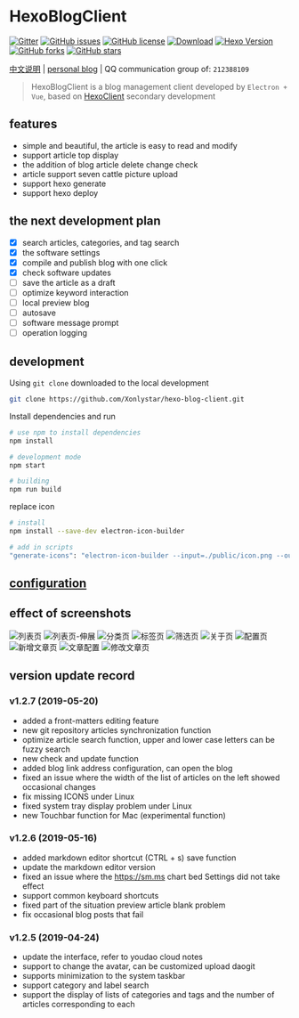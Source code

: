 # HexoBlogClient


[![Gitter](https://img.shields.io/gitter/room/Xonlystar/hexo-blog-client.svg)](https://gitter.im/hexo-blog-client/Lobby?utm_source=badge) 
[![GitHub issues](https://img.shields.io/github/issues/Xonlystar/hexo-blog-client.svg)](https://github.com/Xonlystar/hexo-blog-client/issues) 
[![GitHub license](https://img.shields.io/github/license/Xonlystar/hexo-blog-client.svg)](https://github.com/Xonlystar/hexo-blog-client/blob/master/LICENSE) 
[![Download](https://img.shields.io/badge/downloads-master-green.svg)](https://codeload.github.com/Xonlystar/hexo-blog-client/zip/master) [![Hexo Version](https://img.shields.io/badge/hexo-%3E%3D%203.0-blue.svg)](http://hexo.io) 
[![GitHub forks](https://img.shields.io/github/forks/Xonlystar/hexo-blog-client.svg)](https://github.com/Xonlystar/hexo-blog-client/network) 
[![GitHub stars](https://img.shields.io/github/stars/Xonlystar/hexo-blog-client.svg)](https://github.com/Xonlystar/hexo-blog-client/stargazers)

 [中文说明](./README.md) | [personal blog](https://blog.onlystar.site) | QQ communication group of: `212388109`
> HexoBlogClient is a blog management client developed by `Electron + Vue`, based on [HexoClient](https://github.com/gaoyoubo/hexo-client.git) secondary development

## features
  - simple and beautiful, the article is easy to read and modify
  - support article top display
  - the addition of blog article delete change check
  - article support seven cattle picture upload
  - support hexo generate
  - support hexo deploy

## the next development plan
- [x] search articles, categories, and tag search
- [x] the software settings
- [x] compile and publish blog with one click
- [x] check software updates
- [ ] save the article as a draft
- [ ] optimize keyword interaction
- [ ] local preview blog
- [ ] autosave
- [ ] software message prompt
- [ ] operation logging

## development
Using ` git clone ` downloaded to the local development
```bash
git clone https://github.com/Xonlystar/hexo-blog-client.git
```
Install dependencies and run
```bash
# use npm to install dependencies
npm install

# development mode
npm start

# building
npm run build
```

replace icon
```bash
# install
npm install --save-dev electron-icon-builder

# add in scripts
"generate-icons": "electron-icon-builder --input=./public/icon.png --output=build --flatten"
```
## [configuration](https://blog.onlystar.site/2018/10/21/hexoblogclient-shi-yong-zhi-nan/)

## effect of screenshots

![列表页](https://user-images.githubusercontent.com/19361551/57982641-93749280-7a7a-11e9-9dd8-485943d71f78.png)
![列表页-伸展](https://user-images.githubusercontent.com/19361551/57982663-054cdc00-7a7b-11e9-8251-48c94fddc6be.png)
![分类页](https://user-images.githubusercontent.com/19361551/57982655-f5cd9300-7a7a-11e9-9566-5da49f1b3d77.png)
![标签页](https://user-images.githubusercontent.com/19361551/57982661-01b95500-7a7b-11e9-8b63-f4726d9a30d1.png)
![筛选页](https://user-images.githubusercontent.com/19361551/57982697-712f4480-7a7b-11e9-88c5-268f22bfccd2.png)
![关于页](https://user-images.githubusercontent.com/19361551/57982878-9fae1f00-7a7d-11e9-9061-0d0a05b11844.png)
![配置页](https://user-images.githubusercontent.com/19361551/57982906-11866880-7a7e-11e9-9537-f0a42d4a0ab4.png)
![新增文章页](https://user-images.githubusercontent.com/19361551/57982917-1f3bee00-7a7e-11e9-8107-a8022116f0a0.png)
![文章配置](https://user-images.githubusercontent.com/19361551/57982991-362f1000-7a7f-11e9-9800-eb49309584a4.png)
![修改文章页](https://user-images.githubusercontent.com/19361551/57982954-c3259980-7a7e-11e9-9689-729b3f519a44.png)

## version update record
### v1.2.7 (2019-05-20)
- added a front-matters editing feature
- new git repository articles synchronization function
- optimize article search function, upper and lower case letters can be fuzzy search
- new check and update function
- added blog link address configuration, can open the blog
- fixed an issue where the width of the list of articles on the left showed occasional changes
- fix missing ICONS under Linux
- fixed system tray display problem under Linux
- new Touchbar function for Mac (experimental function)

### v1.2.6 (2019-05-16)
- added markdown editor shortcut (CTRL + s) save function
- update the markdown editor version
- fixed an issue where the https://sm.ms chart bed Settings did not take effect
- support common keyboard shortcuts
- fixed part of the situation preview article blank problem
- fix occasional blog posts that fail

### v1.2.5 (2019-04-24)
- update the interface, refer to youdao cloud notes
- support to change the avatar, can be customized upload daogit
- supports minimization to the system taskbar
- support category and label search
- support the display of lists of categories and tags and the number of articles corresponding to each